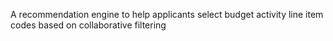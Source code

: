 A recommendation engine to help applicants select budget activity line item codes based on collaborative filtering 
